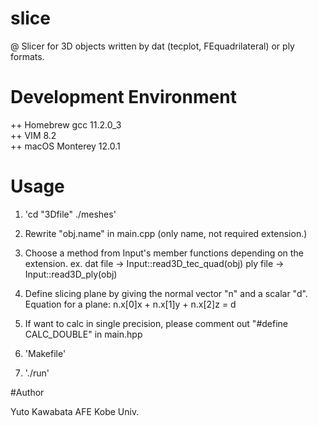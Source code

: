 # slice

@ Slicer for 3D objects written by dat (tecplot, FEquadrilateral) or ply formats.

# Development Environment

 ++ Homebrew gcc 11.2.0_3<br>
 ++ VIM 8.2<br>
 ++ macOS Monterey 12.0.1<br>    

# Usage

1. 'cd "3Dfile" ./meshes'

2. Rewrite "obj.name" in main.cpp (only name, not required extension.)  

3. Choose a method from Input's member functions depending on the extension.
   ex. dat file -> Input<LTYPE>::read3D_tec_quad(obj)
       ply file -> Input<LTYPE>::read3D_ply(obj)

4. Define slicing plane by giving the normal vector "n" and a scalar "d".
   Equation for a plane: n.x[0]x + n.x[1]y + n.x[2]z = d

5. If want to calc in single precision, please comment out "#define CALC_DOUBLE" in main.hpp

6. 'Makefile'

7. './run'

#Author

Yuto Kawabata
AFE Kobe Univ.

